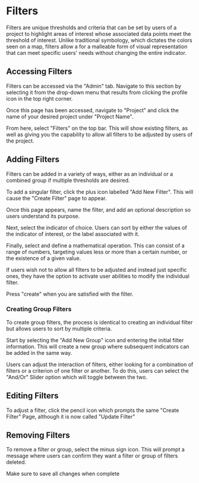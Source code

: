 [//]: # "GeoSight is UNICEF's geospatial web-based business intelligence platform."
[//]: # 
[//]: # "Contact : geosight-no-reply@unicef.org"
[//]: # 
[//]: # ".. note:: This program is free software; you can redistribute it and/or modify"
[//]: # "    it under the terms of the GNU Affero General Public License as published by"
[//]: # "    the Free Software Foundation; either version 3 of the License, or"
[//]: # "    (at your option) any later version."
[//]: # 
[//]: # "__author__ = 'irwan@kartoza.com'"
[//]: # "__date__ = '13/06/2023'"
[//]: # "__copyright__ = ('Copyright 2023, Unicef')"
[//]: # "__copyright__ = ('Copyright 2023, Unicef')"

# Filters
Filters are unique thresholds and criteria that can be set by users of a project to highlight areas of interest whose associated data points meet the threshold of interest. Unlike traditional symbology, which dictates the colors seen on a map, filters allow a for a malleable form of visual representation that can meet specific users' needs without changing the entire indicator.

## Accessing Filters
Filters can be accessed via the "Admin" tab. Navigate to this section by selecting it from the drop-down menu that results from clicking the profile icon in the top right corner. 

Once this page has been accessed, navigate to "Project" and click the name of your desired project under "Project Name".

From here, select "Filters" on the top bar. This will show existing filters, as well as giving you the capability to allow all filters to be adjusted by users of the project.

## Adding Filters
Filters can be added in a variety of ways, either as an individual or a combined group if multiple thresholds are desired.

To add a singular filter, click the plus icon labelled "Add New Filter". This will cause the "Create Filter" page to appear.

Once this page appears, name the filter, and add an optional description so users understand its purpose.

Next, select the indicator of choice. Users can sort by either the values of the indicator of interest, or the label associated with it.

Finally, select and define a mathematical operation. This can consist of a range of numbers, targeting values less or more than a certain number, or the existence of a given value.

If users wish not to allow all filters to be adjusted and instead just specific ones, they have the option to activate user abilities to modify the individual filter. 

Press "create" when you are satisfied with the filter.

### Creating Group Filters
To create group filters, the process is identical to creating an individual filter but allows users to sort by multiple criteria. 

Start by selecting the "Add New Group" icon and entering the initial filter information. This will create a new group where subsequent indicators can be added in the same way.

Users can adjust the interaction of filters, either looking for a combination of filters or a criterion of one filter or another. To do this, users can select the "And/Or" Slider option which will toggle between the two. 

## Editing Filters
To adjust a filter, click the pencil icon which prompts the same "Create Filter" Page, although it is now called "Update Filter"

## Removing Filters
To remove a filter or group, select the minus sign icon. This will prompt a message where users can confirm they want a filter or group of filters deleted.

Make sure to save all changes when complete
